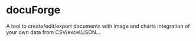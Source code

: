 # docuForge
A tool to create/edit/export documents with image and charts integration of your own data from CSV/excel/JSON...
